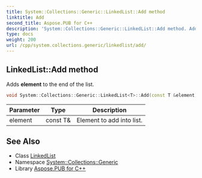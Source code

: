 ```yaml
---
title: System::Collections::Generic::LinkedList::Add method
linktitle: Add
second_title: Aspose.PUB for C++
description: 'System::Collections::Generic::LinkedList::Add method. Adds element to the end of the list in C++.'
type: docs
weight: 200
url: /cpp/system.collections.generic/linkedlist/add/
---
```

## LinkedList::Add method


Adds **element** to the end of the list.

```cpp
void System::Collections::Generic::LinkedList<T>::Add(const T &element) override
```


| Parameter | Type | Description |
| --- | --- | --- |
| element | const T\& | Element to add into list. |

## See Also

* Class [LinkedList](../)
* Namespace [System::Collections::Generic](../../)
* Library [Aspose.PUB for C++](../../../)
